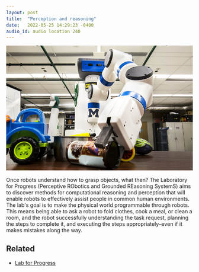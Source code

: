 ```yaml
---
layout: post
title:  "Perception and reasoning"
date:   2022-05-25 14:29:23 -0400
audio_id: audio location 240
---
```


<div class="audio-player">
   <!-- this is where the player will be injected -->
</div>

![A Fetch robot determines what to pick up](/assets/images/240-perception.jpg)

Once robots understand how to grasp objects, what then? The Laboratory for Progress (Perceptive RObotics and Grounded REasoning SystemS) aims to discover methods for computational reasoning and perception that will enable robots to effectively assist people in common human environments. The lab's goal is to make the physical world programmable through robots. This means being able to ask a robot to fold clothes, cook a meal, or clean a room, and the robot successfully understanding the task request, planning the steps to complete it, and executing the steps appropriately–even if it makes mistakes along the way. 

## Related
* [Lab for Progress](https://progress.eecs.umich.edu)




<script type="text/javascript">

 const player = new Shikwasa({
   container: () => document.querySelector('.audio-player'),
   audio: {
     title: 'Perception and reasoning',
     artist: 'audio location 240',
     cover: '/assets/images/240-perception.jpg',
     src: '/assets/audio/140-robot-garden.mp3',
   },
   // fixed: {
   //   type: 'static',
   // }
 })

 </script>
